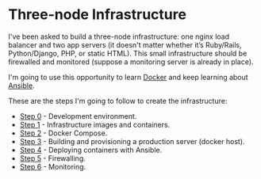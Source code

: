 # Three-node Infrastructure

I've been asked to build a three-node infrastructure: one nginx load balancer and two app servers (it doesn't matter whether it’s Ruby/Rails, Python/Django, PHP, or static HTML). This small infrastructure should be firewalled and monitored (suppose a monitoring server is already in place).

I'm going to use this opportunity to learn [Docker](https://www.docker.com/) and keep learning about [Ansible](http://www.ansible.com/home).

These are the steps I'm going to follow to create the infrastructure:

* [Step 0](https://github.com/rafacas/three-node-infrastructure/tree/master/step0) - Development environment.
* [Step 1](https://github.com/rafacas/three-node-infrastructure/tree/master/step1) - Infrastructure images and containers.
* [Step 2](https://github.com/rafacas/three-node-infrastructure/tree/master/step2) - Docker Compose.
* [Step 3](https://github.com/rafacas/three-node-infrastructure/tree/master/step3) - Building and provisioning a production server (docker host).
* [Step 4](https://github.com/rafacas/three-node-infrastructure/tree/master/step4) - Deploying containers with Ansible.
* [Step 5](https://github.com/rafacas/three-node-infrastructure/tree/master/step5) - Firewalling.
* [Step 6](https://github.com/rafacas/three-node-infrastructure/tree/master/step6) - Monitoring.
